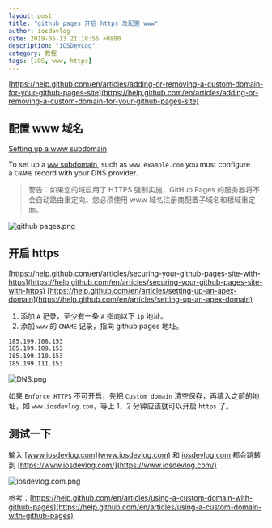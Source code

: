 ```yaml
---
layout: post
title: "github pages 开启 https 及配置 www"
author: iosdevlog
date: 2019-05-13 21:18:56 +0800
description: "iOSDevLog"
category: 教程
tags: [iOS, www, https]
---
```


[https://help.github.com/en/articles/adding-or-removing-a-custom-domain-for-your-github-pages-site](https://help.github.com/en/articles/adding-or-removing-a-custom-domain-for-your-github-pages-site)

## 配置 www 域名

 [Setting up a www subdomain](https://help.github.com/en/articles/setting-up-a-www-subdomain)

To set up a [`www` subdomain](https://help.github.com/en/articles/about-supported-custom-domains/#www-subdomains), such as `www.example.com` you must configure a `CNAME` record with your DNS provider.

> 警告：如果您的域启用了 HTTPS 强制实施，GitHub Pages 的服务器将不会自动路由重定向。您必须使用 www 域名注册商配置子域名和根域重定向。

![github pages.png](https://upload-images.jianshu.io/upload_images/910914-57093839a0bf4422.png?imageMogr2/auto-orient/strip%7CimageView2/2/w/1240)

## 开启 https

[https://help.github.com/en/articles/securing-your-github-pages-site-with-https](https://help.github.com/en/articles/securing-your-github-pages-site-with-https)
[https://help.github.com/en/articles/setting-up-an-apex-domain](https://help.github.com/en/articles/setting-up-an-apex-domain)

1. 添加 `A` 记录，至少有一条  `A`  指向以下 `ip` 地址。
1. 添加 `www` 的 `CNAME` 记录，指向 github pages 地址。

```sh
185.199.108.153
185.199.109.153
185.199.110.153
185.199.111.153
```

![DNS.png](https://upload-images.jianshu.io/upload_images/910914-c9ede9f0f0cdc239.png?imageMogr2/auto-orient/strip%7CimageView2/2/w/1240)

如果 `Enforce HTTPS` 不可开启，先把 `Custom domain` 清空保存，再填入之前的地址，如 `www.iosdevlog.com`，等上 1，2 分钟应该就可以开启 `https` 了。

## 测试一下

输入 [www.iosdevlog.com](www.iosdevlog.com) 和 [iosdevlog.com](iosdevlog.com) 都会跳转到 [https://www.iosdevlog.com/](https://www.iosdevlog.com/)


![iosdevlog.com.png](https://upload-images.jianshu.io/upload_images/910914-46ac53c9335d93d3.png?imageMogr2/auto-orient/strip%7CimageView2/2/w/1240)

参考：[https://help.github.com/en/articles/using-a-custom-domain-with-github-pages](https://help.github.com/en/articles/using-a-custom-domain-with-github-pages)

